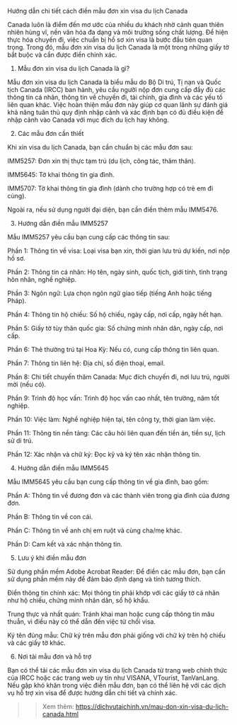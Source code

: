 Hướng dẫn chi tiết cách điền mẫu đơn xin visa du lịch Canada

Canada luôn là điểm đến mơ ước của nhiều du khách nhờ cảnh quan thiên nhiên hùng vĩ, nền văn hóa đa dạng và môi trường sống chất lượng. Để hiện thực hóa chuyến đi, việc chuẩn bị hồ sơ xin visa là bước đầu tiên quan trọng. Trong đó, mẫu đơn xin visa du lịch Canada là một trong những giấy tờ bắt buộc và cần được điền chính xác.

1. Mẫu đơn xin visa du lịch Canada là gì?

Mẫu đơn xin visa du lịch Canada là biểu mẫu do Bộ Di trú, Tị nạn và Quốc tịch Canada (IRCC) ban hành, yêu cầu người nộp đơn cung cấp đầy đủ các thông tin cá nhân, thông tin về chuyến đi, tài chính, gia đình và các yếu tố liên quan khác. Việc hoàn thiện mẫu đơn này giúp cơ quan lãnh sự đánh giá khả năng tuân thủ quy định nhập cảnh và xác định bạn có đủ điều kiện để nhập cảnh vào Canada với mục đích du lịch hay không.

2. Các mẫu đơn cần thiết

Khi xin visa du lịch Canada, bạn cần chuẩn bị các mẫu đơn sau:

IMM5257: Đơn xin thị thực tạm trú (du lịch, công tác, thăm thân).

IMM5645: Tờ khai thông tin gia đình.

IMM5707: Tờ khai thông tin gia đình (dành cho trường hợp có trẻ em đi cùng).

Ngoài ra, nếu sử dụng người đại diện, bạn cần điền thêm mẫu IMM5476.

3. Hướng dẫn điền mẫu IMM5257

Mẫu IMM5257 yêu cầu bạn cung cấp các thông tin sau:

Phần 1: Thông tin về visa: Loại visa bạn xin, thời gian lưu trú dự kiến, nơi nộp hồ sơ.

Phần 2: Thông tin cá nhân: Họ tên, ngày sinh, quốc tịch, giới tính, tình trạng hôn nhân, nghề nghiệp.

Phần 3: Ngôn ngữ: Lựa chọn ngôn ngữ giao tiếp (tiếng Anh hoặc tiếng Pháp).

Phần 4: Thông tin hộ chiếu: Số hộ chiếu, ngày cấp, nơi cấp, ngày hết hạn.

Phần 5: Giấy tờ tùy thân quốc gia: Số chứng minh nhân dân, ngày cấp, nơi cấp.

Phần 6: Thẻ thường trú tại Hoa Kỳ: Nếu có, cung cấp thông tin liên quan.

Phần 7: Thông tin liên hệ: Địa chỉ, số điện thoại, email.

Phần 8: Chi tiết chuyến thăm Canada: Mục đích chuyến đi, nơi lưu trú, người mời (nếu có).

Phần 9: Trình độ học vấn: Trình độ học vấn cao nhất, tên trường, năm tốt nghiệp.

Phần 10: Việc làm: Nghề nghiệp hiện tại, tên công ty, thời gian làm việc.

Phần 11: Thông tin nền tảng: Các câu hỏi liên quan đến tiền án, tiền sự, lịch sử di trú.

Phần 12: Xác nhận và chữ ký: Đọc kỹ và ký tên xác nhận thông tin.

4. Hướng dẫn điền mẫu IMM5645

Mẫu IMM5645 yêu cầu bạn cung cấp thông tin về gia đình, bao gồm:

Phần A: Thông tin về đương đơn và các thành viên trong gia đình của đương đơn.

Phần B: Thông tin về con cái.

Phần C: Thông tin về anh chị em ruột và cùng cha/mẹ khác.

Phần D: Cam kết và xác nhận thông tin.

5. Lưu ý khi điền mẫu đơn

Sử dụng phần mềm Adobe Acrobat Reader: Để điền các mẫu đơn, bạn cần sử dụng phần mềm này để đảm bảo định dạng và tính tương thích.

Điền thông tin chính xác: Mọi thông tin phải khớp với các giấy tờ cá nhân như hộ chiếu, chứng minh nhân dân, sổ hộ khẩu.

Trung thực và nhất quán: Tránh khai man hoặc cung cấp thông tin mâu thuẫn, vì điều này có thể dẫn đến việc từ chối visa.

Ký tên đúng mẫu: Chữ ký trên mẫu đơn phải giống với chữ ký trên hộ chiếu và các giấy tờ khác.

6. Nơi tải mẫu đơn và hỗ trợ

Bạn có thể tải các mẫu đơn xin visa du lịch Canada từ trang web chính thức của IRCC hoặc các trang web uy tín như VISANA, VTourist, TanVanLang. Nếu gặp khó khăn trong việc điền mẫu đơn, bạn có thể liên hệ với các dịch vụ hỗ trợ xin visa để được hướng dẫn chi tiết và chính xác.

>>Xem thêm: https://dichvutaichinh.vn/mau-don-xin-visa-du-lich-canada.html
